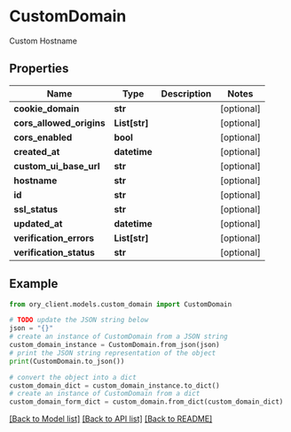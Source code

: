 # CustomDomain

Custom Hostname

## Properties

Name | Type | Description | Notes
------------ | ------------- | ------------- | -------------
**cookie_domain** | **str** |  | [optional] 
**cors_allowed_origins** | **List[str]** |  | [optional] 
**cors_enabled** | **bool** |  | [optional] 
**created_at** | **datetime** |  | [optional] 
**custom_ui_base_url** | **str** |  | [optional] 
**hostname** | **str** |  | [optional] 
**id** | **str** |  | [optional] 
**ssl_status** | **str** |  | [optional] 
**updated_at** | **datetime** |  | [optional] 
**verification_errors** | **List[str]** |  | [optional] 
**verification_status** | **str** |  | [optional] 

## Example

```python
from ory_client.models.custom_domain import CustomDomain

# TODO update the JSON string below
json = "{}"
# create an instance of CustomDomain from a JSON string
custom_domain_instance = CustomDomain.from_json(json)
# print the JSON string representation of the object
print(CustomDomain.to_json())

# convert the object into a dict
custom_domain_dict = custom_domain_instance.to_dict()
# create an instance of CustomDomain from a dict
custom_domain_form_dict = custom_domain.from_dict(custom_domain_dict)
```
[[Back to Model list]](../README.md#documentation-for-models) [[Back to API list]](../README.md#documentation-for-api-endpoints) [[Back to README]](../README.md)


